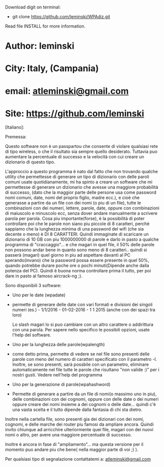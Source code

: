 Download digit on terminal:

- git clone https://github.com/leminski/WPAdiz.git

Read file INSTALL for more information.

 # Author: leminski

 # City:   Italy, (Campania)

 # email:  atleminski@gmail.com

 # Site:   https://github.com/leminski

[Italiano]:

 Premessa:

Questo software non è un passpartou che consente di violare qualsiasi rete di
tipo wireless, o che il risultato sia sempre quello desiderato. Tuttavia puo
aumentare la percentuale di successo e la velocità con cui creare un dizionario
di questo tipo.

L'approccio a questo programma è nato dal fatto che non trovando qualche utility
che permettesse di generare un tipo di dizionario con delle paroli comuni usate
quotidianamente, mi ha spinto a creare un software che mi permettesse di
generare un dizionario che avesse una maggiore probabilità di successo,
(dato che la maggior parte delle persone usa come password nomi comuni, date, nomi del proprio
figlio, madre ecc.), e cioè che  generasse a partire da un file con dei nomi
(o piu di un file), tutte le combinazioni con dei numeri, lettere, 
parole, date, oppure con combinazioni di maiuscolo e minuscolo ecc, senza dover 
andare manualmente a scrivere parola per parola. Cosa piu importante(forse), è
la possibilità di poter controllare poi che le parole non siano piu piccole di
8 caratteri, perchè sappiamo che la lunghezza minima di una password del wifi
(che sia decente o meno) è DI 8 CARATTERI. Quindi immaginate di scaricare 
un dizionario di 10 GB con piu 1000000000 di parole e darlo in pasto a qualche
programma di "craccaggio"... e che magari in quel file, il 50% 
delle parole non possono andar bene in quanto sono meno di 8 caratteri..
quindi si passerà (magari) quel giorno in piu ad aspettare davanti al PC 
sperando(invano) che la password possa essere presente in quel 50%, quando
potrebbe durare poche ore o pochi minuti(Dipende anche dalla potenza del PC).
Quindi è buona norma controllare prima il tutto, per poi dare in pasto al famoso
aircrack-ng ;).

Sono disponibili 3 software:

* Uno per le date (wpadate)

 - permette di generare delle date con vari formati e divisioni dei singoli numeri
   (es.)
        - 1/1/2016
        - 01-02-2016
        - 1 1 2015    (anche con dei spazi tra loro)

   Lo slash magari lo si puo cambiare con un altro carattere o addirittura con 
   una parola. Per sapere nello specifico le possibili opzioni, usate l'help
   del software.

* Uno per la lunghezza delle parole(wpalength)

 - come detto prima, permette di vedere se nel file sono presenti delle parole
   con meno del numero di caratteri specificato con il parametro -l.
   Inoltre, se sono presenti, sarà possbile con un parametro, eliminare automaticamente
   nel file tutte le parole che risultano "non valide :)" per i nostri gusti.
   Vedere nell'help del programma

* Uno per la generazione di parole(wpahashword)

 - Permette di generare a partire da un file di nomi(o massimo uno in piu),
   delle combinazioni con dei cognomi, oppure con delle date o dei numeri
   oppure creare dei nomi insieme a dei cognomi o delle date...
   quindi c'è una vasta scelta e il tutto dipende dalla fantasia di chi sta
   dietro.

Inoltre nella cartella file, sono presenti gia dei dizionari con dei nomi,
cognomi, e delle marche dei router piu famosi da ampliare ancora. Quindi invito
chiunque ad arricchire ulteriormente quei file, magari con dei nuovi nomi
o altro, per avere una maggiore percentuale di successo.

Inoltre è ancora in fase di "ampliamento"... ma questa versione per il momento
puo andare piu che bene( nella maggior parte di voi ;) ).

Per qualsiasi tipo di segnalazione contattatemi a: atleminski@gmail.com
